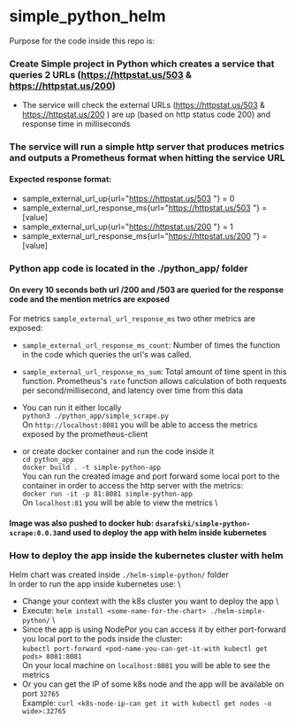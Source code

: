 # simple_python_helm

Purpose for the code inside this repo is:

### Create Simple project in Python which creates a service that queries 2 URLs (https://httpstat.us/503 & https://httpstat.us/200)
- The service will check the external URLs
(https://httpstat.us/503 & https://httpstat.us/200 ) are up (based on http status code 200) and response time in milliseconds
### The service will run a simple http server that produces metrics and outputs a Prometheus format when hitting the service URL
#### Expected response format:
- sample_external_url_up{url="https://httpstat.us/503 "} = 0
- sample_external_url_response_ms{url="https://httpstat.us/503 "} = [value]
- sample_external_url_up{url="https://httpstat.us/200 "} = 1
- sample_external_url_response_ms{url="https://httpstat.us/200 "} = [value]

### Python app code is located in the ./python_app/ folder 
#### On every 10 seconds both url /200 and /503 are queried for the response code and the mention metrics are exposed
For metrics `sample_external_url_response_ms` two other metrics are exposed:

- `sample_external_url_response_ms_count`: Number of times the function in the code which queries the url's was called.
- `sample_external_url_response_ms_sum`: Total amount of time spent in this function.
Prometheus's `rate` function allows calculation of both requests per second/millisecond, and latency over time from this data

- You can run it either locally \
`python3 ./python_app/simple_scrape.py`\
On `http://localhost:8081` you will be able to access the metrics exposed by the prometheus-client
- or create docker container and run the code inside it \
`cd python_app`\
`docker build . -t simple-python-app` \
You can run the created image and port forward some local port to the container in order to access the http server with the metrics: \
`docker run -it -p 81:8081 simple-python-app` \
On `localhost:81` you will be able to view the metrics \

#### Image was also pushed to docker hub: `dsarafski/simple-python-scrape:0.0.3`and used to deploy the app with helm inside kubernetes

### How to deploy the app inside the kubernetes cluster with helm
Helm chart was created inside `./helm-simple-python/` folder \
In order to run the app inside kubernetes use: \
- Change your context with the k8s cluster you want to deploy the app \
- Execute:
`helm install <some-name-for-the-chart> ./helm-simple-python/` \
- Since the app is using NodePor you can access it by either port-forward you local port to the pods inside the cluster: \
`kubectl port-forward <pod-name-you-can-get-it-with kubectl get pods> 8081:8081` \
On your local machine on `localhost:8081` you will be able to see the metrics
- Or you can get the IP of some k8s node and the app will be available on port `32765`\
Example: `curl <k8s-node-ip-can get it with kubectl get nodes -o wide>:32765`


